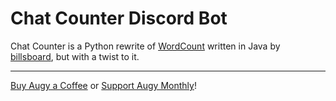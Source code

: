 # Chat Counter Discord Bot
Chat Counter is a Python rewrite of [WordCount](https://github.com/billsboard/WordCount) written in Java by [billsboard](https://github.com/billsboard), but with a twist to it.

---

[Buy Augy a Coffee](https://donate.stripe.com/28o2akeAr3hv0DK6oo) or [Support Augy Monthly](https://donate.stripe.com/6oEbKUdwn9FTgCI7st)!
